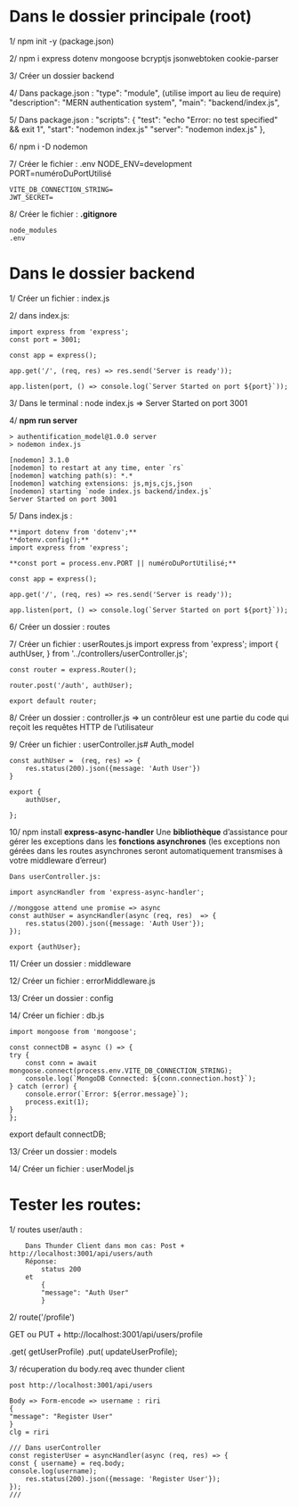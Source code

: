 # Dans le dossier principale (root)

1/ npm init -y (package.json)

2/  npm i express dotenv mongoose bcryptjs jsonwebtoken cookie-parser

3/ Créer un dossier backend

4/ Dans package.json :
    "type": "module", (utilise import au lieu de require)
    "description": "MERN authentication system",
    "main": "backend/index.js",

5/ Dans package.json :
    "scripts": {
        "test": "echo \"Error: no test specified\" && exit 1",
        "start": "nodemon index.js"
        "server": "nodemon index.js"
    },

6/ npm i -D nodemon

7/ Créer le fichier : .env 
    NODE_ENV=development
    PORT=numéroDuPortUtilisé

    VITE_DB_CONNECTION_STRING=
    JWT_SECRET=

8/ Créer le fichier : **.gitignore**

    node_modules
    .env

# Dans le dossier backend

1/ Créer un fichier : index.js

2/ dans index.js:

    import express from 'express';
    const port = 3001;

    const app = express();

    app.get('/', (req, res) => res.send('Server is ready'));

    app.listen(port, () => console.log(`Server Started on port ${port}`));

3/  Dans le terminal : node index.js => Server Started on port 3001

4/ **npm run server**

    > authentification_model@1.0.0 server
    > nodemon index.js

    [nodemon] 3.1.0
    [nodemon] to restart at any time, enter `rs`
    [nodemon] watching path(s): *.*
    [nodemon] watching extensions: js,mjs,cjs,json
    [nodemon] starting `node index.js backend/index.js`
    Server Started on port 3001

5/ Dans index.js :

    **import dotenv from 'dotenv';**
    **dotenv.config();**
    import express from 'express';

    **const port = process.env.PORT || numéroDuPortUtilisé;**

    const app = express();

    app.get('/', (req, res) => res.send('Server is ready'));

    app.listen(port, () => console.log(`Server Started on port ${port}`));

6/ Créer un dossier : routes

7/ Créer un fichier : userRoutes.js
    import express from 'express';
    import {
    authUser,
    } from '../controllers/userController.js';

    const router = express.Router();

    router.post('/auth', authUser);

    export default router;

8/ Créer un dossier : controller.js
    => un contrôleur est une partie du code qui reçoit les requêtes HTTP de l’utilisateur 

9/ Créer un fichier : userController.js# Auth_model

    const authUser =  (req, res) => {
        res.status(200).json({message: 'Auth User'})
    }

    export {
        authUser,
        
    };

10/ npm install **express-async-handler**
    Une **bibliothèque** d’assistance pour gérer les exceptions dans les **fonctions asynchrones**
    (les exceptions non gérées dans les routes asynchrones seront automatiquement transmises à votre middleware d’erreur)

    Dans userController.js:

    import asyncHandler from 'express-async-handler';

    //monggose attend une promise => async
    const authUser = asyncHandler(async (req, res)  => {
        res.status(200).json({message: 'Auth User'});
    });

    export {authUser};

11/ Créer un dossier : middleware

12/ Créer un fichier : errorMiddleware.js

13/ Créer un dossier : config

14/ Créer un fichier : db.js

    import mongoose from 'mongoose';

    const connectDB = async () => {
    try {
        const conn = await mongoose.connect(process.env.VITE_DB_CONNECTION_STRING);
        console.log(`MongoDB Connected: ${conn.connection.host}`);
    } catch (error) {
        console.error(`Error: ${error.message}`);
        process.exit(1);
    }
    };

export default connectDB;

13/ Créer un dossier : models

14/ Créer un fichier : userModel.js


# Tester les routes:

1/ routes user/auth :

        Dans Thunder Client dans mon cas: Post + http://localhost:3001/api/users/auth
        Réponse: 
            status 200 
        et 
            {
            "message": "Auth User"
            }

2/ route('/profile')

 GET ou PUT + http://localhost:3001/api/users/profile
  
 .get( getUserProfile)
 .put( updateUserProfile);

 3/ récuperation du body.req avec thunder client

    post http://localhost:3001/api/users

    Body => Form-encode => username : riri
    {
    "message": "Register User"
    }
    clg = riri

    /// Dans userController
    const registerUser = asyncHandler(async (req, res) => {
    const { username} = req.body;  
    console.log(username);
        res.status(200).json({message: 'Register User'});
    });
    ///
